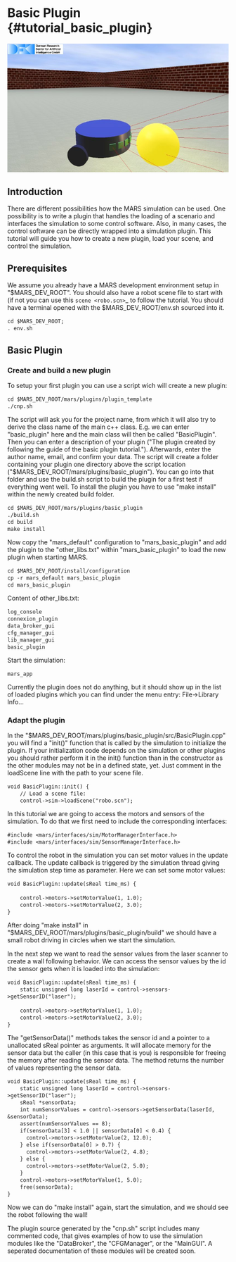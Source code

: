 Basic Plugin {#tutorial_basic_plugin}
============

![](../images/tutorials/plugin/robo.jpg)

## Introduction

There are different possibilities how the MARS simulation can be
used. One possibility is to write a plugin that handles the loading of
a scenario and interfaces the simulation to some control software.
Also, in many cases, the control software can be directly wrapped into
a simulation plugin.  This tutorial will guide you how to create a new
plugin, load your scene, and control the simulation.

## Prerequisites

We assume you already have a MARS development environment setup in
"$MARS_DEV_ROOT".  You should also have a robot scene file to start
with (if not you can use this `scene <robo.scn>`_ to follow the
tutorial.  You should have a terminal opened with the
$MARS_DEV_ROOT/env.sh sourced into it.

    cd $MARS_DEV_ROOT;
    . env.sh

## Basic Plugin

### Create and build a new plugin

To setup your first plugin you can use a script wich will create a new
plugin:

    cd $MARS_DEV_ROOT/mars/plugins/plugin_template
    ./cnp.sh

The script will ask you for the project name, from which it will also
try to derive the class name of the main c++ class.  E.g. we can enter
"basic_plugin" here and the main class will then be called
"BasicPlugin".  Then you can enter a description of your plugin ("The
plugin created by following the guide of the basic plugin tutorial.").
Afterwards, enter the author name, email, and confirm your data.  The
script will create a folder containing your plugin one directory above
the script location ("$MARS_DEV_ROOT/mars/plugins/basic_plugin").  You
can go into that folder and use the build.sh script to build the
plugin for a first test if everything went well.  To install the
plugin you have to use "make install" within the newly created build
folder.

    cd $MARS_DEV_ROOT/mars/plugins/basic_plugin
    ./build.sh
    cd build
    make install

Now copy the "mars_default" configuration to "mars_basic_plugin" and
add the plugin to the "other_libs.txt" within "mars_basic_plugin" to
load the new plugin when starting MARS.

    cd $MARS_DEV_ROOT/install/configuration
    cp -r mars_default mars_basic_plugin
    cd mars_basic_plugin

Content of other_libs.txt:

    log_console
    connexion_plugin
    data_broker_gui
    cfg_manager_gui
    lib_manager_gui
    basic_plugin

Start the simulation:

    mars_app

Currently the plugin does not do anything, but it should show up in
the list of loaded plugins which you can find under the menu entry:
File->Library Info...


### Adapt the plugin

In the "$MARS_DEV_ROOT/mars/plugins/basic_plugin/src/BasicPlugin.cpp"
you will find a "init()" function that is called by the simulation to
initialize the plugin.  If your initialization code depends on the
simulation or other plugins you should rather perform it in the init()
function than in the constructor as the other modules may not be in a
defined state, yet.  Just comment in the loadScene line with the path to
your scene file.

~~~~~~~~~~~~~~~~~~~~~~~~~~~~~~~~~~~~~~~~~~~~~~~~~~~~~~~~~~~~{.cpp}
void BasicPlugin::init() {
    // Load a scene file:
    control->sim->loadScene("robo.scn");
~~~~~~~~~~~~~~~~~~~~~~~~~~~~~~~~~~~~~~~~~~~~~~~~~~~~~~~~~~~~

In this tutorial we are going to access the motors and sensors of the
simulation.  To do that we first need to include the corresponding
interfaces:

~~~~~~~~~~~~~~~~~~~~~~~~~~~~~~~~~~~~~~~~~~~~~~~~~~~~~~~~~~~~{.cpp}
#include <mars/interfaces/sim/MotorManagerInterface.h>
#include <mars/interfaces/sim/SensorManagerInterface.h>
~~~~~~~~~~~~~~~~~~~~~~~~~~~~~~~~~~~~~~~~~~~~~~~~~~~~~~~~~~~~

To control the robot in the simulation you can set motor values in the
update callback.  The update callback is triggered by the simulation
thread giving the simulation step time as parameter.  Here we can set
some motor values:

~~~~~~~~~~~~~~~~~~~~~~~~~~~~~~~~~~~~~~~~~~~~~~~~~~~~~~~~~~~~{.cpp}
void BasicPlugin::update(sReal time_ms) {

    control->motors->setMotorValue(1, 1.0);
    control->motors->setMotorValue(2, 3.0);
}
~~~~~~~~~~~~~~~~~~~~~~~~~~~~~~~~~~~~~~~~~~~~~~~~~~~~~~~~~~~~

After doing "make install" in
"$MARS_DEV_ROOT/mars/plugins/basic_plugin/build" we should have a
small robot driving in circles when we start the simulation.

In the next step we want to read the sensor values from the laser
scanner to create a wall following behavior.  We can access the sensor
values by the id the sensor gets when it is loaded into the
simulation:

~~~~~~~~~~~~~~~~~~~~~~~~~~~~~~~~~~~~~~~~~~~~~~~~~~~~~~~~~~~~{.cpp}
void BasicPlugin::update(sReal time_ms) {
    static unsigned long laserId = control->sensors->getSensorID("laser");

    control->motors->setMotorValue(1, 1.0);
    control->motors->setMotorValue(2, 3.0);
}
~~~~~~~~~~~~~~~~~~~~~~~~~~~~~~~~~~~~~~~~~~~~~~~~~~~~~~~~~~~~

The "getSensorData()" methods takes the sensor id and a pointer to a
unallocated sReal pointer as arguments.  It will allocate memory for
the sensor data but the caller (in this case that is you) is
responsible for freeing the memory after reading the sensor data.  The
method returns the number of values representing the sensor data.

~~~~~~~~~~~~~~~~~~~~~~~~~~~~~~~~~~~~~~~~~~~~~~~~~~~~~~~~~~~~{.cpp}
void BasicPlugin::update(sReal time_ms) {
    static unsigned long laserId = control->sensors->getSensorID("laser");
    sReal *sensorData;
    int numSensorValues = control->sensors->getSensorData(laserId, &sensorData);
    assert(numSensorValues == 8);
    if(sensorData[3] < 1.0 || sensorData[0] < 0.4) {
      control->motors->setMotorValue(2, 12.0);
    } else if(sensorData[0] > 0.7) {
      control->motors->setMotorValue(2, 4.8);
    } else {
      control->motors->setMotorValue(2, 5.0);
    }
    control->motors->setMotorValue(1, 5.0);
    free(sensorData);
}
~~~~~~~~~~~~~~~~~~~~~~~~~~~~~~~~~~~~~~~~~~~~~~~~~~~~~~~~~~~~

Now we can do "make install" again, start the simulation, and we
should see the robot following the wall!

The plugin source generated by the "cnp.sh" script includes many
commented code, that gives examples of how to use the simulation
modules like the "DataBroker", the "CFGManager", or the "MainGUI".  A
seperated documentation of these modules will be created soon.

